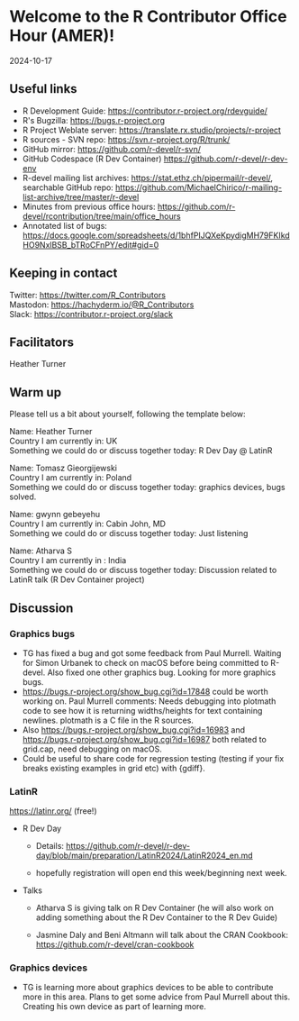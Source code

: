 # Welcome to the R Contributor Office Hour (AMER)!
2024-10-17

## Useful links

 * R Development Guide: https://contributor.r-project.org/rdevguide/ 
 * R's Bugzilla: https://bugs.r-project.org 
 * R Project Weblate server: https://translate.rx.studio/projects/r-project 
 * R sources - SVN repo: https://svn.r-project.org/R/trunk/ 
 * GitHub mirror: https://github.com/r-devel/r-svn/ 
 * GitHub Codespace (R Dev Container) https://github.com/r-devel/r-dev-env 
 * R-devel mailing list archives: https://stat.ethz.ch/pipermail/r-devel/, searchable GitHub repo: https://github.com/MichaelChirico/r-mailing-list-archive/tree/master/r-devel 
 * Minutes from previous office hours: https://github.com/r-devel/rcontribution/tree/main/office_hours 
 * Annotated list of bugs: https://docs.google.com/spreadsheets/d/1bhfPIJQXeKpydigMH79FKIkdHO9NxlBSB_bTRoCFnPY/edit#gid=0
  
## Keeping in contact

Twitter: https://twitter.com/R_Contributors  
Mastodon: https://hachyderm.io/@R_Contributors  
Slack: https://contributor.r-project.org/slack  

## Facilitators

Heather Turner  

## Warm up 

Please tell us a bit about yourself, following the template below: 

Name: Heather Turner  
Country I am currently in: UK  
Something we could do or discuss together today: R Dev Day @ LatinR

Name: Tomasz Gieorgijewski  
Country I am currently in: Poland  
Something we could do or discuss together today: graphics devices, bugs solved.
    
Name: gwynn gebeyehu  
Country I am currently in: Cabin John, MD  
Something we could do or discuss together today: Just listening

Name: Atharva S  
Country I am currently in : India  
Something we could do or discuss together today: Discussion related to LatinR talk (R Dev Container project)

## Discussion

### Graphics bugs

- TG has fixed a bug and got some feedback from Paul Murrell. Waiting for Simon Urbanek to check on macOS before being committed to R-devel. Also fixed one other graphics bug. Looking for more graphics bugs.
- https://bugs.r-project.org/show_bug.cgi?id=17848 could be worth working on. Paul Murrell comments: Needs debugging into plotmath code to see how it is returning widths/heights for text containing newlines. plotmath is a C file in the R sources.
- Also https://bugs.r-project.org/show_bug.cgi?id=16983 and https://bugs.r-project.org/show_bug.cgi?id=16987 both related to grid.cap, need debugging on macOS.
- Could be useful to share code for regression testing (testing if your fix breaks existing examples in grid etc) with {gdiff}.

### LatinR

https://latinr.org/ (free!)

* R Dev Day

    * Details: https://github.com/r-devel/r-dev-day/blob/main/preparation/LatinR2024/LatinR2024_en.md

    * hopefully registration will open end this week/beginning next week.

* Talks

    * Atharva S is giving talk on R Dev Container (he will also work on adding something about the R Dev Container to the R Dev Guide)

    * Jasmine Daly and Beni Altmann will talk about the CRAN Cookbook: https://github.com/r-devel/cran-cookbook


### Graphics devices

* TG is learning more about graphics devices to be able to contribute more in this area. Plans to get some advice from Paul Murrell about this. Creating his own device as part of learning more.
